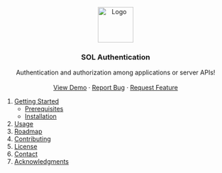 <!-- PROJECT LOGO -->
<br />
<div align="center">
    <img src="https://jwt.io/img/pic_logo.svg" alt="Logo" width="80" height="80">
    <h3 align="center">SOL Authentication</h3>
    <p align="center">
        Authentication and authorization among applications or server APIs!
        <br />
        <br />
        <a href="">View Demo</a>
        ·
        <a href="https://github.com/solvntech/authentication/issues">Report Bug</a>
        ·
        <a href="https://github.com/solvntech/authentication/issues">Request Feature</a>
    </p>
</div>

<!-- TABLE OF CONTENTS -->
<ol>
    <li>
        <a href="#getting-started">Getting Started</a>
        <ul>
            <li><a href="#prerequisites">Prerequisites</a></li>
            <li><a href="#installation">Installation</a></li>
        </ul>
    </li>
    <li><a href="#usage">Usage</a></li>
    <li><a href="#roadmap">Roadmap</a></li>
    <li><a href="#contributing">Contributing</a></li>
    <li><a href="#license">License</a></li>
    <li><a href="#contact">Contact</a></li>
    <li><a href="#acknowledgments">Acknowledgments</a></li>
</ol>
